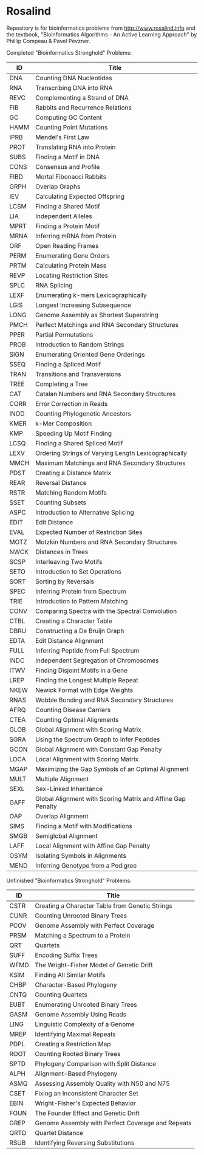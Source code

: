 # Rosalind
Repository is for bioinformatics problems from http://www.rosalind.info and the textbook, "Bioinformatics Algorithms - An Active Learning Approach" by Phillip Compeau &amp; Pavel Pevzner.

Completed "Bioinformatics Stronghold" Problems:

ID | Title
---|------
DNA | Counting DNA Nucleotides  
RNA | Transcribing DNA into RNA  
REVC | Complementing a Strand of DNA  
FIB | Rabbits and Recurrence Relations  
GC | Computing GC Content  
HAMM | Counting Point Mutations  
IPRB | Mendel's First Law  
PROT | Translating RNA into Protein  
SUBS | Finding a Motif in DNA  
CONS | Consensus and Profile  
FIBD | Mortal Fibonacci Rabbits  
GRPH | Overlap Graphs  
IEV | Calculating Expected Offspring  
LCSM | Finding a Shared Motif  
LIA | Independent Alleles  
MPRT | Finding a Protein Motif  
MRNA | Inferring mRNA from Protein  
ORF | Open Reading Frames  
PERM | Enumerating Gene Orders  
PRTM | Calculating Protein Mass  
REVP | Locating Restriction Sites  
SPLC | RNA Splicing  
LEXF | Enumerating k-mers Lexicographically  
LGIS | Longest Increasing Subsequence  
LONG | Genome Assembly as Shortest Superstring  
PMCH | Perfect Matchings and RNA Secondary Structures  
PPER | Partial Permutations  
PROB | Introduction to Random Strings  
SIGN | Enumerating Oriented Gene Orderings  
SSEQ | Finding a Spliced Motif  
TRAN | Transitions and Transversions  
TREE | Completing a Tree  
CAT | Catalan Numbers and RNA Secondary Structures  
CORR | Error Correction in Reads  
INOD | Counting Phylogenetic Ancestors  
KMER | k-Mer Composition  
KMP | Speeding Up Motif Finding  
LCSQ | Finding a Shared Spliced Motif  
LEXV | Ordering Strings of Varying Length Lexicographically  
MMCH | Maximum Matchings and RNA Secondary Structures  
PDST | Creating a Distance Matrix  
REAR | Reversal Distance  
RSTR | Matching Random Motifs  
SSET | Counting Subsets  
ASPC | Introduction to Alternative Splicing  
EDIT | Edit Distance  
EVAL | Expected Number of Restriction Sites  
MOTZ | Motzkin Numbers and RNA Secondary Structures  
NWCK | Distances in Trees  
SCSP | Interleaving Two Motifs  
SETO | Introduction to Set Operations  
SORT | Sorting by Reversals  
SPEC | Inferring Protein from Spectrum  
TRIE | Introduction to Pattern Matching  
CONV | Comparing Spectra with the Spectral Convolution  
CTBL | Creating a Character Table  
DBRU | Constructing a De Bruijn Graph  
EDTA | Edit Distance Alignment  
FULL | Inferring Peptide from Full Spectrum  
INDC | Independent Segregation of Chromosomes  
ITWV | Finding Disjoint Motifs in a Gene  
LREP | Finding the Longest Multiple Repeat  
NKEW | Newick Format with Edge Weights  
RNAS | Wobble Bonding and RNA Secondary Structures  
AFRQ | Counting Disease Carriers  
CTEA | Counting Optimal Alignments  
GLOB | Global Alignment with Scoring Matrix  
SGRA | Using the Spectrum Graph to Infer Peptides  
GCON | Global Alignment with Constant Gap Penalty  
LOCA | Local Alignment with Scoring Matrix  
MGAP | Maximizing the Gap Symbols of an Optimal Alignment  
MULT | Multiple Alignment  
SEXL | Sex-Linked Inheritance  
GAFF | Global Alignment with Scoring Matrix and Affine Gap Penalty
OAP | Overlap Alignment
SIMS | Finding a Motif with Modifications
SMGB | Semiglobal Alignment
LAFF | Local Alignment with Affine Gap Penalty
OSYM | Isolating Symbols in Alignments
MEND | Inferring Genotype from a Pedigree 


Unfinished "Bioinformatics Stronghold" Problems:

ID | Title
---|------
CSTR | Creating a Character Table from Genetic Strings
CUNR | Counting Unrooted Binary Trees
PCOV | Genome Assembly with Perfect Coverage
PRSM | Matching a Spectrum to a Protein
QRT | Quartets
SUFF | Encoding Suffix Trees
WFMD | The Wright-Fisher Model of Genetic Drift
KSIM | Finding All Similar Motifs
CHBP | Character-Based Phylogeny 
CNTQ | Counting Quartets
EUBT | Enumerating Unrooted Binary Trees
GASM | Genome Assembly Using Reads 
LING | Linguistic Complexity of a Genome
MREP | Identifying Maximal Repeats
PDPL | Creating a Restriction Map
ROOT | Counting Rooted Binary Trees
SPTD | Phylogeny Comparison with Split Distance
ALPH | Alignment-Based Phylogeny
ASMQ | Assessing Assembly Quality with N50 and N75
CSET | Fixing an Inconsistent Character Set
EBIN | Wright-Fisher's Expected Behavior
FOUN | The Founder Effect and Genetic Drift
GREP | Genome Assembly with Perfect Coverage and Repeats
QRTD | Quartet Distance
RSUB | Identifying Reversing Substitutions